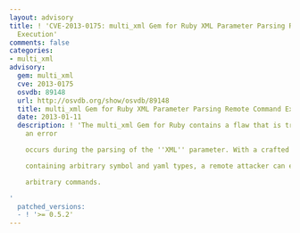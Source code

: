 ```yaml
---
layout: advisory
title: ! 'CVE-2013-0175: multi_xml Gem for Ruby XML Parameter Parsing Remote Command
  Execution'
comments: false
categories:
- multi_xml
advisory:
  gem: multi_xml
  cve: 2013-0175
  osvdb: 89148
  url: http://osvdb.org/show/osvdb/89148
  title: multi_xml Gem for Ruby XML Parameter Parsing Remote Command Execution
  date: 2013-01-11
  description: ! 'The multi_xml Gem for Ruby contains a flaw that is triggered when
    an error

    occurs during the parsing of the ''XML'' parameter. With a crafted request

    containing arbitrary symbol and yaml types, a remote attacker can execute

    arbitrary commands.

'
  patched_versions:
  - ! '>= 0.5.2'
---
```


